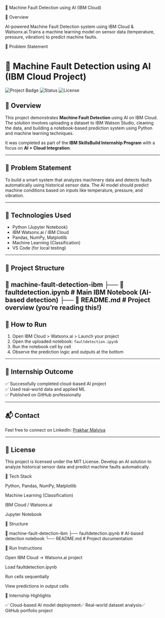🔧 Machine Fault Detection using AI (IBM Cloud)





📘 Overview

AI-powered Machine Fault Detection system using IBM Cloud & Watsonx.ai.Trains a machine learning model on sensor data (temperature, pressure, vibration) to predict machine faults.

🧠 Problem Statement
# 🔧 Machine Fault Detection using AI (IBM Cloud Project)

![Project Badge](https://img.shields.io/badge/IBM%20SkillsBuild-Cloud%20AI-blue)
![Status](https://img.shields.io/badge/Status-Completed-brightgreen)
![License](https://img.shields.io/badge/License-MIT-lightgrey)

## 📘 Overview
This project demonstrates **Machine Fault Detection** using AI on IBM Cloud. The solution involves uploading a dataset to IBM Watson Studio, cleaning the data, and building a notebook-based prediction system using Python and machine learning techniques.

It was completed as part of the **IBM SkillsBuild Internship Program** with a focus on **AI + Cloud Integration**.

---

## 🧠 Problem Statement
To build a smart system that analyzes machinery data and detects faults automatically using historical sensor data. The AI model should predict machine conditions based on inputs like temperature, pressure, and vibration.

---

## 🚀 Technologies Used
- Python (Jupyter Notebook)
- IBM Watsonx.ai / IBM Cloud
- Pandas, NumPy, Matplotlib
- Machine Learning (Classification)
- VS Code (for local testing)

---

## 📂 Project Structure
📁 machine-fault-detection-ibm
├── 📄 faultdetection.ipynb # Main IBM Notebook (AI-based detection)
├── 📄 README.md # Project overview (you’re reading this!)
---

## 🧪 How to Run
1. Open IBM Cloud > Watsonx.ai > Launch your project
2. Open the uploaded notebook: `faultdetection.ipynb`
3. Run the notebook cell by cell
4. Observe the prediction logic and outputs at the bottom

---


## 💼 Internship Outcome
✅ Successfully completed cloud-based AI project  
✅ Used real-world data and applied ML  
✅ Published on GitHub professionally  

---

## 📬 Contact
Feel free to connect on LinkedIn: [Prakhar Malviya](https://www.linkedin.com/in/prakhar-malviya-699a0528b)

---

## 📝 License
This project is licensed under the MIT License.
Develop an AI solution to analyze historical sensor data and predict machine faults automatically.

🚀 Tech Stack

Python, Pandas, NumPy, Matplotlib

Machine Learning (Classification)

IBM Cloud / Watsonx.ai

Jupyter Notebook

📂 Structure

📁 machine-fault-detection-ibm
├── faultdetection.ipynb   # AI-based detection notebook
└── README.md               # Project documentation

🧪 Run Instructions

Open IBM Cloud → Watsonx.ai project

Load faultdetection.ipynb

Run cells sequentially

View predictions in output cells

💼 Internship Highlights

✅ Cloud-based AI model deployment✅ Real-world dataset analysis✅ GitHub portfolio project
